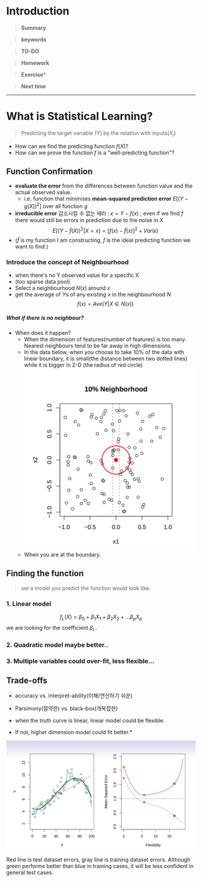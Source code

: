 # Introduction 

>**Summary**
>

>**keywords**
>

>**TO-DO**
>

> **Homework**
> 

>**Exercise*** 
>

> **Next time**
> 

**********
# What is Statistical Learning?

> Predicting the target variable (Y) by the relation with inputs($X_i$)

* How can we find the predicting function $f(X)$?
* How can we prove the function $f$ is a "well-predicting function"?

## Function Confirmation
* **evaluate the error** from the differences between function value and the actual observed value.
	* i.e. function that minimises **mean-squared prediction error** $E[(Y-g(X))^2]$ over all function $g$
* **irreducible error** 감소시킬 수 없는 에러 : $\epsilon = Y-f(x)$ ; even if we find $f$ there would still be errors in prediction due to the noise in $X$
$$E[(Y - \hat{f}(X))^2 |X = x] = [f(x) − \hat{f}(x)]^2 + Var(\epsilon)$$
* ($\hat{f}$ is my function I am constructing, $f$ is the ideal predicting function we want to find.)

### Introduce the concept of Neighbourhood 
* when there's no Y observed value for a specific X 
* (too sparse data pool)
* Select a neighbourhood $N(x)$ around $x$
* get the average of $Y$s of any existing $x$ in the neighbourhood $N$
$$f(x) = Ave(Y |X ∈ N (x)) $$
##### What if there is no neighbour?
 * When does it happen?
	* When the dimension of features(number of features) is too many. Nearest neighbours tend to be far away in high dimensions. 
	* In the data below, when you choose to take 10% of the data with linear boundary, it is small(the distance between two dotted lines) while it is bigger in 2-D (the radius of red circle)
	![](../images/20240904134440.png)
	* When you are at the boundary.



## Finding the function
> set a model you predict the function would look like.

### 1. Linear model
$$f_L(X) = \beta_0 + \beta_1 X_1 + \beta_2 X_2 + . . . \beta_p X_p$$
we are looking for the coefficient $\beta_i$ . 
### 2. Quadratic model maybe better..

### 3. Multiple variables could over-fit, less flexible...

## Trade-offs
* accuracy vs. interpret-ability(이해/연산하기 쉬운)
* Parsimony(절약한) vs. black-box(개복잡한)

* when the truth curve is linear, linear model could be flexible.
* If not, higher dimension model could fit better.*


![20240909131247.png](../images/20240909131247.png)

Red line is test dataset errors, gray line is training dataset errors. Although green performs better than blue in training cases, it will be less confident in general test cases.

